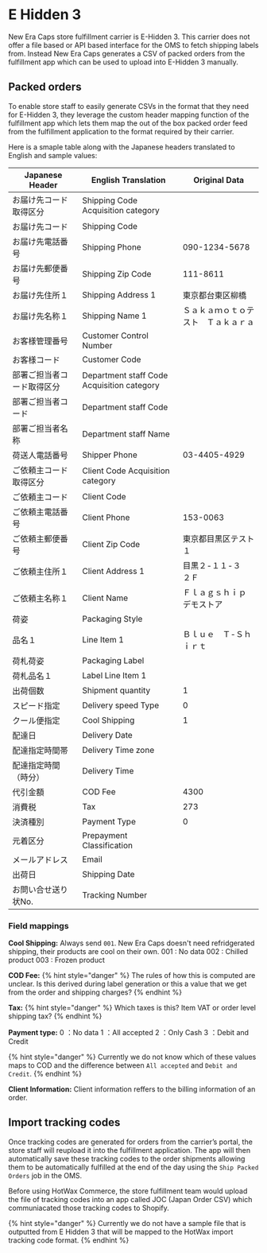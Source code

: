 # E Hidden 3
New Era Caps store fulfillment carrier is E-Hidden 3. This carrier does not offer a file based or API based interface for the OMS to fetch shipping labels from. Instead New Era Caps generates a CSV of packed orders from the fulfillment app which can be used to upload into E-Hidden 3 manually. 

## Packed orders
To enable store staff to easily generate CSVs in the format that they need for E-Hidden 3, they leverage the custom header mapping function of the fulfillment app which lets them map the out of the box packed order feed from the fulfillment application to the format required by their carrier.

Here is a smaple table along with the Japanese headers translated to English and sample values:

| Japanese Header                | English Translation                          | Original Data                                   |
|--------------------------------|----------------------------------------------|-------------------------------------------------|
| お届け先コード取得区分             | Shipping Code Acquisition category           |                                               |
| お届け先コード                   | Shipping Code                                |                                               |
| お届け先電話番号                  | Shipping Phone                               | 090-1234-5678                                 |
| お届け先郵便番号                  | Shipping Zip Code                            | 111-8611                                      |
| お届け先住所１                    | Shipping Address 1                           | 東京都台東区柳橋                                 |
| お届け先名称１                    | Shipping Name 1                              | Ｓａｋａｍｏｔｏテスト　Ｔａｋａｒａ               |
| お客様管理番号                    | Customer Control Number                      |                                               |
| お客様コード                      | Customer Code                                |                                               |
| 部署ご担当者コード取得区分          | Department staff Code Acquisition category   |                                               |
| 部署ご担当者コード                 | Department staff Code                        |                                               |
| 部署ご担当者名称                  | Department staff Name                        |                                               |
| 荷送人電話番号                    | Shipper Phone                                | 03-4405-4929                                 |
| ご依頼主コード取得区分              | Client Code Acquisition category              |                                               |
| ご依頼主コード                    | Client Code                                  |                                               |
| ご依頼主電話番号                   | Client Phone                                 | 153-0063                                      |
| ご依頼主郵便番号                    | Client Zip Code                              | 東京都目黒区テスト１                             |
| ご依頼主住所１                      | Client Address 1                             | 目黒２-１１-３　２Ｆ                              |
| ご依頼主名称１                      | Client Name                                  | Ｆｌａｇｓｈｉｐ　デモストア                       |
| 荷姿                              | Packaging Style                             |                                               |
| 品名１                              | Line Item 1                                  | Ｂｌｕｅ　Ｔ-Ｓｈｉｒｔ                             |
| 荷札荷姿                             | Packaging Label                             |                                               |
| 荷札品名１                           | Label Line Item 1                            |                                               |
| 出荷個数                             | Shipment quantity                            | 1                                             |
| スピード指定                         | Delivery speed Type                          | 0                                             |
| クール便指定                         | Cool Shipping                                | 1                                             |
| 配達日                               | Delivery Date                                |                                               |
| 配達指定時間帯                       | Delivery Time zone                           |                                               |
| 配達指定時間（時分）                 | Delivery Time                                |                                               |
| 代引金額                             | COD Fee                                      | 4300                                          |
| 消費税                               | Tax                                          | 273                                           |
| 決済種別                             | Payment Type                                 | 0                                             |
| 元着区分                             | Prepayment Classification                    |                                               |
| メールアドレス                       | Email                                        |                                               |
| 出荷日                               | Shipping Date                                |                                               |
| お問い合せ送り状No.                   | Tracking Number                              |                                               |


### Field mappings

**Cool Shipping:** Always send `001`. New Era Caps doesn't need refridgerated shipping, their products are cool on their own.
001 : No data
002 : Chilled product
003 : Frozen product

**COD Fee:**
{% hint style="danger" %}
The rules of how this is computed are unclear. Is this derived during label generation or this a value that we get from the order and shipping charges?
{% endhint %}

**Tax:**
{% hint style="danger" %}
Which taxes is this? Item VAT or order level shipping tax?
{% endhint %}

**Payment type:** 
0 ：No data
1 ：All accepted
2 ：Only Cash
3 ：Debit and Credit

{% hint style="danger" %}
Currently we do not know which of these values maps to COD and the difference between `All accepted` and `Debit and Credit`.
{% endhint %}

**Client Information:** Client information reffers to the billing information of an order.


## Import tracking codes
Once tracking codes are generated for orders from the carrier’s portal, the store staff will reupload it into the fulfillment application. The app will then automatically save these tracking codes to the order shipments allowing them to be automatically fulfilled at the end of the day using the `Ship Packed Orders` job in the OMS.

Before using HotWax Commerce, the store fulfillment team would upload the file of tracking codes into an app called JOC (Japan Order CSV) which communiacated those tracking codes to Shopify.

{% hint style="danger" %}
Currently we do not have a sample file that is outputted from E Hidden 3 that will be mapped to the HotWax import tracking code format.
{% endhint %}
